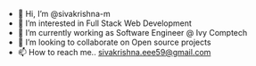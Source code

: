 - 👋 Hi, I’m @sivakrishna-m
- 👀 I’m interested in Full Stack Web Development
- 🌱 I’m currently working as Software Engineer @ Ivy Comptech
- 💞️ I’m looking to collaborate on Open source projects
- 📫 How to reach me..
sivakrishna.eee59@gmail.com
<!---
sivakrishna-m/sivakrishna-m is a ✨ special ✨ repository because its `README.md` (this file) appears on your GitHub profile.
You can click the Preview link to take a look at your changes.
--->
